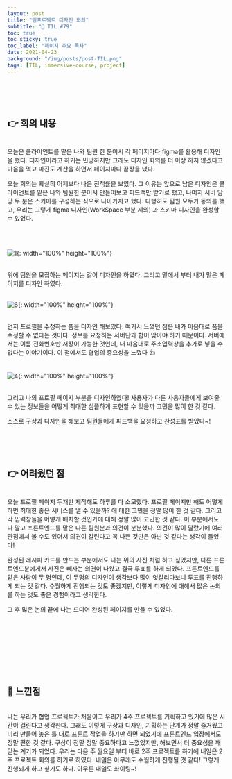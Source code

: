 ```yaml
---
layout: post
title: "팀프로젝트 디자인 회의"
subtitle: "📅 TIL #79"
toc: true
toc_sticky: true
toc_label: "페이지 주요 목차"
date: 2021-04-23
background: "/img/posts/post-TIL.png"
tags: [TIL, immersive-course, project]
---
```


<br/>
<br/>

<br/>

## 👉 회의 내용

<br/>
오늘은 클라이언트를 맡은 나와 팀원 한 분이서 각 페이지마다 figma를 활용해 디자인을 했다. 디자인이라고 하기는 민망하지만 그래도 디자인 회의를 더 이상 하지 않겠다고 마음을 먹고 마진도 계산을 하면서 페이지마다 끝장을 냈다.

오늘 회의는 확실히 어제보다 나은 진척률을 보였다. 그 이유는 앞으로 남은 디자인은 클라이언트를 맡은 나와 팀원한 분이서 만들어보고 피드백만 받기로 했고, 나머지 서버 담당 두 분은 스키마를 구성하는 식으로 나아가자고 했다. 다행히도 팀원 모두가 동의를 했고, 우리는 그렇게 figma 디자인(WorkSpace 부분 제외) 과 스키마 디자인을 완성할 수 있었다.

<br/>
<br/>

![1](https://user-images.githubusercontent.com/75570915/115947268-8f244000-a501-11eb-8553-5ffde2fe030e.png){: width="100%" height="100%"}

<br/>
위에 팀원을 모집하는 페이지는 같이 디자인을 하였다. 그리고 밑에서 부터 내가 맡은 페이지를 디자인 하였다.

<br/>
<br/>

![6](https://user-images.githubusercontent.com/75570915/115947463-b9c2c880-a502-11eb-85c8-a662adac4c93.png){: width="100%" height="100%"}

<br/>
먼저 프로필을 수정하는 폼을 디자인 해보았다. 여기서 느꼈던 점은 내가 마음대로 폼을 수정할 수 없다는 것이다. 정보를 요청하는 서버단과 합이 맞아야 하기 때문이다. 서버에서는 이름 전화번호만 저장이 가능한 것인데, 내 마음대로 주소입력창을 추가로 넣을 수 없다는 이야기이다. 이 점에서도 협업의 중요성을 느꼈다 👍

<br/>
<br/>

![4](https://user-images.githubusercontent.com/75570915/115947325-e5917e80-a501-11eb-95f8-5d9218fd55cc.png){: width="100%" height="100%"}

<br/>
그리고 나의 프로필 페이지 부분을 디자인하였다! 사용자가 다른 사용자들에게 보여줄 수 있는 정보들을 어떻게 최대한 심플하게 표현할 수 있을까 고민을 많이 한 것 같다.

스스로 구상과 디자인을 해보고 팀원들에게 피드백을 요청하고 찬성표를 받았다~!

<br/>
<br/>
<br/>

## 👉 어려웠던 점

<br/>
오늘 프로필 페이지 두개만 제작해도 하루를 다 소모했다. 프로필 페이지만 해도 어떻게 하면 최대한 좋은 서비스를 낼 수 있을까? 에 대한 고민을 정말 많이 한 것 같다. 그리고 각 입력창들을 어떻게 배치할 것인가에 대해 정말 많이 고민한 것 같다. 이 부분에서도 나 말고 프론트엔드를 맡은 다른 팀원분과 의견이 분분했다. 의견이 많이 달랐기에 여러 관점에서 볼 수도 있어서 의견이 갈린다고 꼭 나쁜 것만은 아닌 것 같다는 생각이 들었다!

완성된 레시피 카드를 만드는 부분에서도 나는 위의 사진 처럼 하고 싶었지만, 다른 프론트엔드분에게서 사진은 빼자는 의견이 나왔고 결국 투표를 하게 되었다. 프론트엔드를 맡은 사람이 두 명인데, 이 두명의 디자인이 생각보다 많이 엇갈리다보니 투표를 진행하게 되는 것 같다. 수월하게 진행되는 것도 좋겠지만, 이렇게 디자인에 대해서 많은 논의를 하는 것도 좋은 경험이라고 생각한다.

그 후 많은 논의 끝에 나는 드디어 완성된 페이지를 만들 수 있었다.

<br/>
<br/>
<br/>
<br/>
<br/>
<br/>
<br/>

## 🙌 느낀점

<br/>
나는 우리가 협업 프로젝트가 처음이고 우리가 4주 프로젝트를 기획하고 있기에 많은 시간이 걸린다고 생각한다. 그래도 이렇게 구상과 디자인, 기획하는 단계가 정말 즐거웠고 미리 만들어 놓은 틀 대로 프론트 작업을 하기만 하면 되었기에 프론트엔드 입장에서도 정말 편한 것 같다. 구상이 정말 정말 중요하다고 느꼈었지만, 해보면서 더 중요성을 깨닫는 계기가 되었다. 우리는 다음 주 월요일 부터 바로 2주 프로젝트를 하기에 내일은 2주 프로젝트 회의를 하기로 하였다. 내일은 아무래도 수월하게 진행될 것 같다! 그렇게 진행되게 하고 싶기도 하다. 아무튼 내일도 화이팅~!
<br/>
<br/>
<br/>
<br/>
